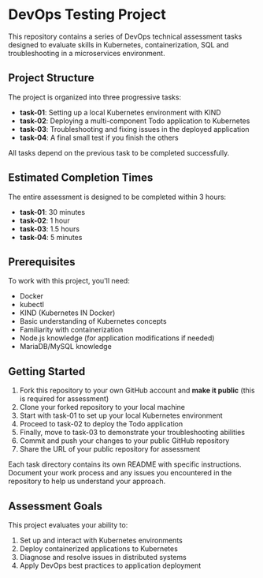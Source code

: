 # DevOps Testing Project

This repository contains a series of DevOps technical assessment tasks designed to evaluate skills in Kubernetes, containerization, SQL and troubleshooting in a microservices environment.

## Project Structure

The project is organized into three progressive tasks:

- **task-01**: Setting up a local Kubernetes environment with KIND
- **task-02**: Deploying a multi-component Todo application to Kubernetes
- **task-03**: Troubleshooting and fixing issues in the deployed application
- **task-04**: A final small test if you finish the others

All tasks depend on the previous task to be completed successfully.

## Estimated Completion Times

The entire assessment is designed to be completed within 3 hours:

- **task-01**: 30 minutes
- **task-02**: 1 hour
- **task-03**: 1.5 hours
- **task-04**: 5 minutes

## Prerequisites

To work with this project, you'll need:

- Docker
- kubectl
- KIND (Kubernetes IN Docker)
- Basic understanding of Kubernetes concepts
- Familiarity with containerization
- Node.js knowledge (for application modifications if needed)
- MariaDB/MySQL knowledge

## Getting Started

1. Fork this repository to your own GitHub account and **make it public** (this is required for assessment)
2. Clone your forked repository to your local machine
3. Start with task-01 to set up your local Kubernetes environment
4. Proceed to task-02 to deploy the Todo application
5. Finally, move to task-03 to demonstrate your troubleshooting abilities
6. Commit and push your changes to your public GitHub repository
7. Share the URL of your public repository for assessment

Each task directory contains its own README with specific instructions. Document your work process and any issues you encountered in the repository to help us understand your approach.

## Assessment Goals

This project evaluates your ability to:

1. Set up and interact with Kubernetes environments
2. Deploy containerized applications to Kubernetes
3. Diagnose and resolve issues in distributed systems
4. Apply DevOps best practices to application deployment

